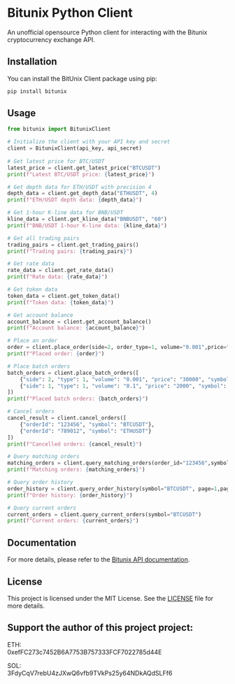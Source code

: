 # Bitunix Python Client

An unofficial opensource Python client for interacting with the Bitunix cryptocurrency exchange API.

## Installation
You can install the BitUnix Client package using pip:
```bash
pip install bitunix
```

## Usage

```python
from bitunix import BitunixClient

# Initialize the client with your API key and secret
client = BitunixClient(api_key, api_secret)
    
# Get latest price for BTC/USDT
latest_price = client.get_latest_price("BTCUSDT")
print(f"Latest BTC/USDT price: {latest_price}")

# Get depth data for ETH/USDT with precision 4
depth_data = client.get_depth_data("ETHUSDT", 4)
print(f"ETH/USDT depth data: {depth_data}")

# Get 1-hour K-line data for BNB/USDT
kline_data = client.get_kline_data("BNBUSDT", "60")
print(f"BNB/USDT 1-hour K-line data: {kline_data}")

# Get all trading pairs
trading_pairs = client.get_trading_pairs()
print(f"Trading pairs: {trading_pairs}")

# Get rate data
rate_data = client.get_rate_data()
print(f"Rate data: {rate_data}")

# Get token data
token_data = client.get_token_data()
print(f"Token data: {token_data}")

# Get account balance
account_balance = client.get_account_balance()
print(f"Account balance: {account_balance}")

# Place an order
order = client.place_order(side=2, order_type=1, volume="0.001",price="30000", symbol="BTCUSDT")
print(f"Placed order: {order}")

# Place batch orders
batch_orders = client.place_batch_orders([
    {"side": 2, "type": 1, "volume": "0.001", "price": "30000", "symbol": "BTCUSDT"},
    {"side": 1, "type": 1, "volume": "0.1", "price": "2000", "symbol": "ETHUSDT"}
])
print(f"Placed batch orders: {batch_orders}")

# Cancel orders
cancel_result = client.cancel_orders([
    {"orderId": "123456", "symbol": "BTCUSDT"},
    {"orderId": "789012", "symbol": "ETHUSDT"}
])
print(f"Cancelled orders: {cancel_result}")

# Query matching orders
matching_orders = client.query_matching_orders(order_id="123456",symbol="BTCUSDT")
print(f"Matching orders: {matching_orders}")

# Query order history
order_history = client.query_order_history(symbol="BTCUSDT", page=1,page_size=10)
print(f"Order history: {order_history}")

# Query current orders
current_orders = client.query_current_orders(symbol="BTCUSDT")
print(f"Current orders: {current_orders}")


```

## Documentation

For more details, please refer to the [Bitunix API documentation](https://api-doc.bitunix.com/en_us/).

## License

This project is licensed under the MIT License. See the [LICENSE](LICENSE) file for more details.

## Support the author of this project project:
ETH:  
0xefFC273c7452B6A7753B757333FCF7022785d44E

SOL:  
3FdyCqV7rebU4zJXwQ6vfb9TVkPs25y64NDkAQdSLFf6


